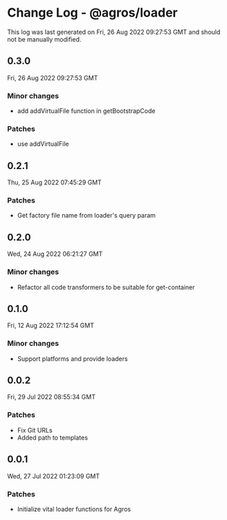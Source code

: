# Change Log - @agros/loader

This log was last generated on Fri, 26 Aug 2022 09:27:53 GMT and should not be manually modified.

## 0.3.0
Fri, 26 Aug 2022 09:27:53 GMT

### Minor changes

- add addVirtualFile function in getBootstrapCode

### Patches

- use addVirtualFile

## 0.2.1
Thu, 25 Aug 2022 07:45:29 GMT

### Patches

- Get factory file name from loader's query param

## 0.2.0
Wed, 24 Aug 2022 06:21:27 GMT

### Minor changes

- Refactor all code transformers to be suitable for get-container

## 0.1.0
Fri, 12 Aug 2022 17:12:54 GMT

### Minor changes

- Support platforms and provide loaders

## 0.0.2
Fri, 29 Jul 2022 08:55:34 GMT

### Patches

- Fix Git URLs
- Added path to templates

## 0.0.1
Wed, 27 Jul 2022 01:23:09 GMT

### Patches

- Initialize vital loader functions for Agros

